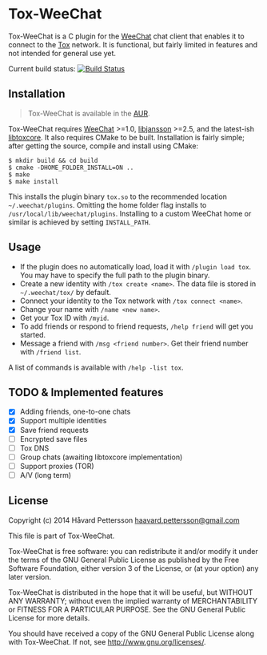 Tox-WeeChat
===========
Tox-WeeChat is a C plugin for the [WeeChat][1] chat client that enables it to connect to the [Tox][2] network. It is functional, but fairly limited in features and not intended for general use yet.

Current build status: [![Build Status](https://travis-ci.org/haavardp/tox-weechat.svg?branch=master)](https://travis-ci.org/haavardp/tox-weechat)

Installation
------------
> Tox-WeeChat is available in the [AUR][3].

Tox-WeeChat requires [WeeChat][1] >=1.0, [libjansson][4] >=2.5, and the latest-ish [libtoxcore][5]. It also requires CMake to be built. Installation is fairly simple; after getting the source, compile and install using CMake:

    $ mkdir build && cd build
    $ cmake -DHOME_FOLDER_INSTALL=ON ..
    $ make
    $ make install

This installs the plugin binary `tox.so` to the recommended location `~/.weechat/plugins`. Omitting the home folder flag installs to `/usr/local/lib/weechat/plugins`. Installing to a custom WeeChat home or similar is achieved by setting `INSTALL_PATH`.

Usage
-----
 - If the plugin does no automatically load, load it with `/plugin load tox`. You may have to specify the full path to the plugin binary.
 - Create a new identity with `/tox create <name>`. The data file is stored in `~/.weechat/tox/` by default.
 - Connect your identity to the Tox network with `/tox connect <name>`.
 - Change your name with `/name <new name>`.
 - Get your Tox ID with `/myid`.
 - To add friends or respond to friend requests, `/help friend` will get you started.
 - Message a friend with `/msg <friend number>`. Get their friend number with `/friend list`.

A list of commands is available with `/help -list tox`.

TODO & Implemented features
----
 - [x] Adding friends, one-to-one chats
 - [x] Support multiple identities
 - [x] Save friend requests
 - [ ] Encrypted save files
 - [ ] Tox DNS
 - [ ] Group chats (awaiting libtoxcore implementation)
 - [ ] Support proxies (TOR)
 - [ ] A/V (long term)

License
---------
Copyright (c) 2014 Håvard Pettersson <haavard.pettersson@gmail.com>

This file is part of Tox-WeeChat.

Tox-WeeChat is free software: you can redistribute it and/or modify
it under the terms of the GNU General Public License as published by
the Free Software Foundation, either version 3 of the License, or
(at your option) any later version.

Tox-WeeChat is distributed in the hope that it will be useful,
but WITHOUT ANY WARRANTY; without even the implied warranty of
MERCHANTABILITY or FITNESS FOR A PARTICULAR PURPOSE.  See the
GNU General Public License for more details.

You should have received a copy of the GNU General Public License
along with Tox-WeeChat.  If not, see <http://www.gnu.org/licenses/>.

[1]: http://weechat.org
[2]: http://tox.im
[3]: https://aur.archlinux.org/packages/tox-weechat-git
[4]: http://www.digip.org/jansson/
[5]: https://github.com/irungentoo/toxcore

